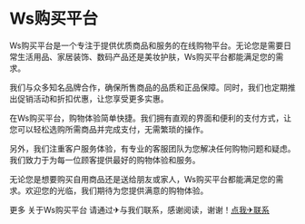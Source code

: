 # Ws购买平台

Ws购买平台是一个专注于提供优质商品和服务的在线购物平台。无论您是需要日常生活用品、家居装饰、数码产品还是美妆护肤，Ws购买平台都能满足您的需求。

我们与众多知名品牌合作，确保所售商品的品质和正品保障。同时，我们也定期推出促销活动和折扣优惠，让您享受更多实惠。

在Ws购买平台，购物体验简单快捷。我们拥有直观的界面和便利的支付方式，让您可以轻松选购所需商品并完成支付，无需繁琐的操作。

另外，我们注重客户服务体验，有专业的客服团队为您解决任何购物问题和疑虑。我们致力于为每一位顾客提供最好的购物体验和服务。

无论您是想要购买自用商品还是送给朋友或家人，Ws购买平台都能满足您的需求。欢迎您的光临，我们期待为您提供满意的购物体验。

更多 关于Ws购买平台 请通过✈与我们联系，感谢阅读，谢谢！[点我✈联系](https://b.k02.cc)
